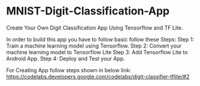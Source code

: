 # MNIST-Digit-Classification-App
Create Your Own Digit Classification App Using Tensorflow and TF Lite.

In order to build this app you have to follow basic follow these Steps:
Step 1: Train a machine learning model using Tensorflow.
Step 2: Convert your machine learning model to Tensorflow Lite
Step 3: Add Tensorflow Lite to Android App.
Step 4: Deploy and Test your App.

For Creating App follow steps shown in below link:
https://codelabs.developers.google.com/codelabs/digit-classifier-tflite/#2
